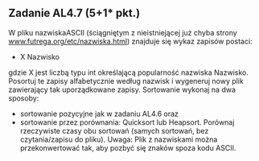 ## Zadanie AL4.7 (5+1* pkt.) 
W pliku nazwiskaASCII (ściągniętym z nieistniejącej już chyba strony www.futrega.org/etc/nazwiska.html) znajduje się wykaz zapisów postaci:

- X Nazwisko

gdzie X jest liczbą typu int określającą popularność nazwiska Nazwisko. Posortuj te zapisy alfabetycznie według nazwisk i wygeneruj nowy plik zawierający tak uporządkowane zapisy. Sortowanie wykonaj na dwa sposoby:
- sortowanie pozycyjne jak w zadaniu AL4.6 oraz
- sortowanie przez porównania: Quicksort lub Heapsort.
Porównaj rzeczywiste czasy obu sortowań (samych sortowań, bez czytania/zapisu do pliku).
Uwaga: Plik z nazwiskami można przekonwertować tak, aby pozbyć się znaków spoza kodu ASCII.
